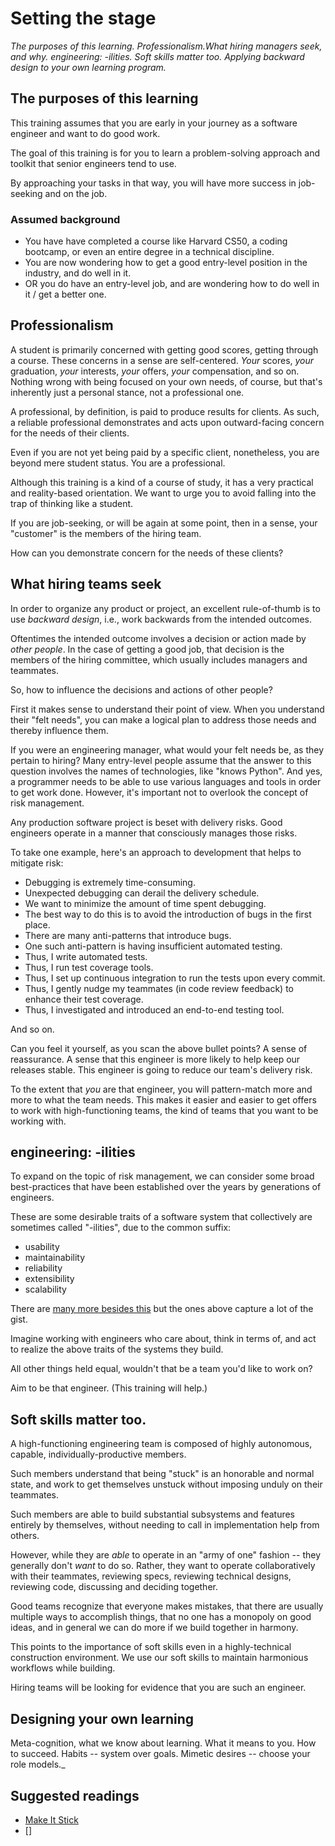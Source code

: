 # Setting the stage

_The purposes of this learning. Professionalism.What hiring managers seek, and why. engineering: -ilities. Soft skills matter too. Applying backward design to your own learning program._

## The purposes of this learning

This training assumes that you are early in your journey as a software engineer and want to do good work.

The goal of this training is for you to learn a problem-solving approach and toolkit that senior engineers tend to use.

By approaching your tasks in that way, you will have more success in job-seeking and on the job.

### Assumed background

* You have have completed a course like Harvard CS50, a coding bootcamp, or even an entire degree in a technical discipline. 
* You are now wondering how to get a good entry-level position in the industry, and do well in it.
* OR you do have an entry-level job, and are wondering how to do well in it / get a better one.

## Professionalism

A student is primarily concerned with getting good scores, getting through a course. These concerns in a sense are self-centered. _Your_ scores, _your_ graduation, _your_ interests, _your_ offers, _your_ compensation, and so on. Nothing wrong with being focused on your own needs, of course, but that's inherently just a personal stance, not a professional one.

A professional, by definition, is paid to produce results for clients. As such, a reliable professional demonstrates and acts upon outward-facing concern for the needs of their clients.

Even if you are not yet being paid by a specific client, nonetheless, you are beyond mere student status.  You are a professional.

Although this training is a kind of a course of study, it has a very practical and reality-based orientation. We want to urge you to avoid falling into the trap of thinking like a student.

If you are job-seeking, or will be again at some point, then in a sense, your "customer" is the members of the hiring team.

How can you demonstrate concern for the needs of these clients?

## What hiring teams seek

In order to organize any product or project, an excellent rule-of-thumb is to use _backward design_, i.e., work backwards from the intended outcomes.

Oftentimes the intended outcome involves a decision or action made by _other people_. In the case of getting a good job, that decision is the members of the hiring committee, which usually includes managers and teammates.

So, how to influence the decisions and actions of other people?

First it makes sense to understand their point of view. When you understand their "felt needs", you can make a logical plan to address those needs and thereby influence them.

If you were an engineering manager, what would your felt needs be, as they pertain to hiring? Many entry-level people assume that the answer to this question involves the names of technologies, like "knows Python". And yes, a programmer needs to be able to use various languages and tools in order to get work done. However, it's important not to overlook the concept of risk management. 

Any production software project is beset with delivery risks. Good engineers operate in a manner that consciously manages those risks.

To take one example, here's an approach to development that helps to mitigate risk:

* Debugging is extremely time-consuming.
* Unexpected debugging can derail the delivery schedule.
* We want to minimize the amount of time spent debugging.
* The best way to do this is to avoid the introduction of bugs in the first place.
* There are many anti-patterns that introduce bugs.
* One such anti-pattern is having insufficient automated testing.
* Thus, I write automated tests.
* Thus, I run test coverage tools.
* Thus, I set up continuous integration to run the tests upon every commit.
* Thus, I gently nudge my teammates (in code review feedback) to enhance their test coverage.
* Thus, I investigated and introduced an end-to-end testing tool.

And so on.

Can you feel it yourself, as you scan the above bullet points? A sense of reassurance. A sense that this engineer is more likely to help keep our releases stable. This engineer is going to reduce our team's delivery risk.

To the extent that _you_ are that engineer, you will pattern-match more and more to what the team needs. This makes it easier and easier to get offers to work with high-functioning teams, the kind of teams that you want to be working with.

## engineering: -ilities

To expand on the topic of risk management, we can consider some broad best-practices that have been established over the years by generations of engineers.

These are some desirable traits of a software system that collectively are sometimes called "-ilities", due to the common suffix:

* usability
* maintainability
* reliability
* extensibility
* scalability

There are [many more besides this](https://en.wikipedia.org/wiki/List_of_system_quality_attributes#Quality_attributes) but the ones above capture a lot of the gist.

Imagine working with engineers who care about, think in terms of, and act to realize the above traits of the systems they build.

All other things held equal, wouldn't that be a team you'd like to work on?

Aim to be that engineer. (This training will help.)

## Soft skills matter too. 

A high-functioning engineering team is composed of highly autonomous, capable, individually-productive members.

Such members understand that being "stuck" is an honorable and normal state, and work to get themselves unstuck without imposing unduly on their teammates.

Such members are able to build substantial subsystems and features entirely by themselves, without needing to call in implementation help from others.

However, while they are _able_ to operate in an "army of one" fashion -- they generally don't _want_ to do so. Rather, they want to operate collaboratively with their teammates, reviewing specs, reviewing technical designs, reviewing code, discussing and deciding together. 

Good teams recognize that everyone makes mistakes, that there are usually multiple ways to accomplish things, that no one has a monopoly on good ideas, and in general we can do more if we build together in harmony.

This points to the importance of soft skills even in a highly-technical construction environment. We use our soft skills to maintain harmonious workflows while building.

Hiring teams will be looking for evidence that you are such an engineer.

## Designing your own learning

Meta-cognition, what we know about learning. What it means to you. How to succeed. Habits -- system over goals. Mimetic desires -- choose your role models._


## Suggested readings

* [Make It Stick](https://www.amazon.com/Make-Stick-Science-Successful-Learning/dp/0674729013)
* []


